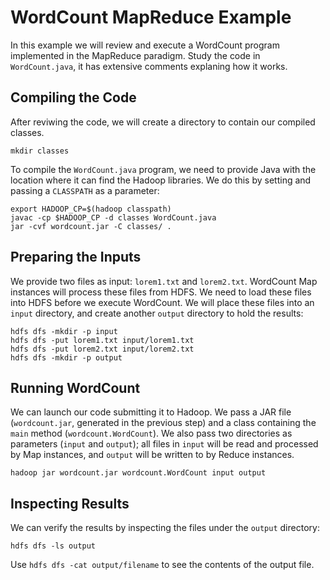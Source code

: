 # WordCount MapReduce Example

In this example we will review and execute a WordCount program
implemented in the MapReduce paradigm. Study the code in
`WordCount.java`, it has extensive comments explaning how it works.

## Compiling the Code

After reviwing the code, we will create a directory to contain our
compiled classes.

```{bash}
mkdir classes
```

To compile the `WordCount.java` program, we need to provide Java with
the location where it can find the Hadoop libraries. We do this by
setting and passing a `CLASSPATH` as a parameter:

```{bash}
export HADOOP_CP=$(hadoop classpath)
javac -cp $HADOOP_CP -d classes WordCount.java
jar -cvf wordcount.jar -C classes/ .
```

## Preparing the Inputs

We provide two files as input: `lorem1.txt` and `lorem2.txt`. WordCount
Map instances will process these files from HDFS. We need to load these
files into HDFS before we execute WordCount. We will place these files
into an `input` directory, and create another `output` directory to hold
the results:

```{bash}
hdfs dfs -mkdir -p input
hdfs dfs -put lorem1.txt input/lorem1.txt
hdfs dfs -put lorem2.txt input/lorem2.txt
hdfs dfs -mkdir -p output
```

## Running WordCount

We can launch our code submitting it to Hadoop. We pass a JAR file
(`wordcount.jar`, generated in the previous step) and a class containing
the `main` method (`wordcount.WordCount`). We also pass two directories
as parameters (`input` and `output`); all files in `input` will be read
and processed by Map instances, and `output` will be written to by
Reduce instances.

```{bash}
hadoop jar wordcount.jar wordcount.WordCount input output
```

## Inspecting Results

We can verify the results by inspecting the files under the `output`
directory:

```{bash}
hdfs dfs -ls output
```

Use `hdfs dfs -cat output/filename` to see the contents of the output
file.
